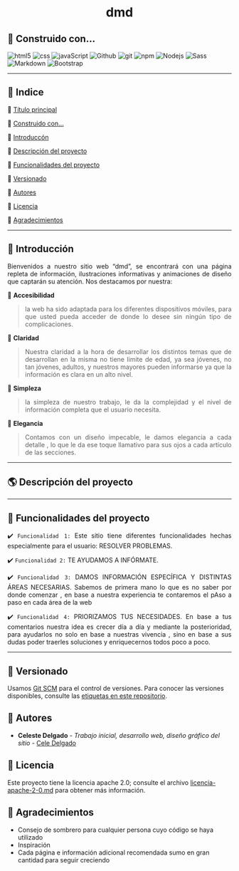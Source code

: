 <!--
Descripción de su proyecto;
funcionalidades;
Cómo pueden usarlo los usuarios;
Donde los usuarios pueden encontrar ayuda sobre su proyecto;
Autores del proyecto.

o tambien:
Título e imagen de portada;
Insignias;
Índice;
Descripción del Proyecto;
Estado del proyecto;
Demostración de funciones y aplicaciones;
Acceso al Proyecto;
Tecnologías utilizadas;
Personas Contribuyentes;
Personas Desarrolladoras del Proyecto;
Licencia.
Fecha de la última versión del proyecto: Agosto.
-->
<div id="titulo">
<h1 align="center">
  <p align="center">   dmd   </p>
  <!-- <img src="assets/icons/avion-gif.gif" alt="logo de avion, viajecito ok"> -->
</h1>
</div>

<p align="center">

  <div id="construido">

## 🔧 Construido con...

  <img alt="html5" src="https://img.shields.io/badge/-HTML5-E34F26?style=flat-square&logo=html5&logoColor=white" />
  <img alt="css" src="https://img.shields.io/badge/-CSS-1572B6?style=flat-square&logo=css3&logoColor=white" />
  <img alt="javaScript" src="https://camo.githubusercontent.com/aeddc848275a1ffce386dc81c04541654ca07b2c43bbb8ad251085c962672aea/68747470733a2f2f696d672e736869656c64732e696f2f62616467652f6a6176617363726970742d2532333332333333302e7376673f7374796c653d666f722d7468652d6261646765266c6f676f3d6a617661736372697074266c6f676f436f6c6f723d253233463744463145">
  <img alt="Github" src="https://img.shields.io/badge/-GitHub-2088FF?style=flat-square&logo=github-actions&logoColor=white" />
  <img alt="git" src="https://img.shields.io/badge/-Git-F05032?style=flat-square&logo=git&logoColor=white" />
  <img alt="npm" src="https://img.shields.io/badge/-NPM-CB3837?style=flat-square&logo=npm&logoColor=white" />
  <img alt="Nodejs" src="https://img.shields.io/badge/-Node.js-43853d?style=flat-square&logo=nodedotjs&logoColor=white" />
  <img alt="Sass" src="https://img.shields.io/badge/Sass-CC6699?style=for-the-badge&logo=sass&logoColor=white"/>
  <img alt="Markdown" src="https://img.shields.io/badge/Markdown-000000?style=for-the-badge&logo=markdown&logoColor=white"/>
  <img alt="Bootstrap" src="https://img.shields.io/badge/Bootstrap-563D7C?style=for-the-badge&logo=bootstrap&logoColor=white"/>

  </div>
</p>

----------------


## 📜 Indice

🏮 [Título principal](#titulo)

🏮 [Construido con...](#construido)

🏮 [Introduccón](#introduccion)

🏮 [Descripción del proyecto](#descripcion)

🏮 [Funcionalidades del proyecto](#funcionalidades)

🏮 [Versionado](#versionado)

🏮 [Autores](#autores)

🏮 [Licencia](#licencia)

🏮 [Agradecimientos](#agradecimientos)

---------------------
<div align="justify" id="introduccion">

## 📌 Introducción

Bienvenidos a nuestro sitio web “dmd”, se encontrará con una página repleta de información, ilustraciones informativas y animaciones de diseño que captarán su atención. Nos destacamos por nuestra:

🔺 **Accesibilidad**

>  la web ha sido adaptada para los diferentes dispositivos móviles, para que usted pueda acceder de donde lo desee sin ningún tipo de complicaciones.

🔺 **Claridad**

> Nuestra claridad a la hora de desarrollar los distintos temas que de desarrollan en la misma no tiene limite de edad, ya sea jóvenes, no tan jóvenes, adultos, y nuestros mayores pueden informarse ya que la información es clara en un alto nivel.

🔺 **Simpleza**

>  la simpleza de nuestro trabajo, le da la complejidad y el nivel de información completa que el usuario necesita.

🔺 **Elegancia**

>  Contamos con un diseño impecable, le damos elegancia a cada detalle , lo que le da ese toque llamativo para sus ojos a cada artículo de las secciones.


</div>

------
<div id="descripcion">

## 🌎 Descripción del proyecto


<p align="justify">
 <!-- Viajecito ok es un sitio web de máxima sofisticación en la cual podrá informarse acerca de Cómo emigrar a países del viejo continente, ya sea mediante ciudadanía europea, por ser descendientes o hijos o nietos de tales. También contará con información de cada país, sus beneficios, ubicación, o tips de que en caso de no ser descendiente de Europeos, usted pueda tener en cuenta a fin de obtener dicha ciudadanía de manera legal y correcta.

 <!-- Contamos con un sector de comentarios para que su opinión nos ayude a crecer en base a sus necesidades y también con un sector donde podrán programar una entrevista con nosotros. Esperamos que lo disfruten y sea de mucha ayuda para cada uno de ustedes. -->

<!-- <img src="assets/img/portada.jpg"> -->
</p>
</div>

----------
<div align="justify" id="funcionalidades">

## 🎇 Funcionalidades del proyecto

✔️ `Funcionalidad 1:` Este sitio tiene diferentes funcionalidades hechas especialmente para el usuario: RESOLVER PROBLEMAS.

✔️ `Funcionalidad 2:` TE AYUDAMOS A INFÓRMATE.

✔️ `Funcionalidad 3:` DAMOS INFORMACIÓN ESPECÍFICA Y DISTINTAS ÁREAS NECESARIAS. Sabemos de primera mano lo que es no saber por donde comenzar , en base a nuestra experiencia te contaremos el pAso a paso en cada área de la web

✔️ `Funcionalidad 4:` PRIORIZAMOS TUS NECESIDADES. En base a tus comentarios nuestra idea es crecer día a día y mediante la posterioridad, para ayudarlos no solo en base a nuestras vivencia , sino en base a sus dudas poder traerles soluciones y enriquecernos todos poco a poco.

</div>

---------------------


<div id="versionado">

## 🌌 Versionado

Usamos [Git SCM](https://git-scm.com/) para el control de versiones. Para conocer las versiones disponibles, consulte las [etiquetas en este repositorio](https://github.com/CeleDelgado/dmd.git).

</div>

<div id="autores">

## 💠 Autores

* **Celeste Delgado** - *Trabajo inicial, desarrollo web, diseño gráfico del sitio* - [Cele Delgado](https://github.com/CeleDelgado)

</div>

<div id="licencia">

## 📰 Licencia

Este proyecto tiene la licencia apache 2.0; consulte el archivo [licencia-apache-2-0.md](licencia-apache-2-0.md) para obtener más información.

</div>

<div id="agradecimientos">

## 👏 Agradecimientos

* Consejo de sombrero para cualquier persona cuyo código se haya utilizado
* Inspiración
* Cada página e información adicional recomendada sumo en gran cantidad para seguir creciendo

</div>


